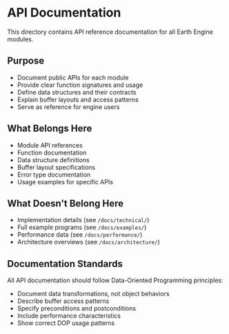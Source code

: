 # API Documentation

This directory contains API reference documentation for all Earth Engine modules.

## Purpose

- Document public APIs for each module
- Provide clear function signatures and usage
- Define data structures and their contracts
- Explain buffer layouts and access patterns
- Serve as reference for engine users

## What Belongs Here

- Module API references
- Function documentation
- Data structure definitions
- Buffer layout specifications
- Error type documentation
- Usage examples for specific APIs

## What Doesn't Belong Here

- Implementation details (see `/docs/technical/`)
- Full example programs (see `/docs/examples/`)
- Performance data (see `/docs/performance/`)
- Architecture overviews (see `/docs/architecture/`)

## Documentation Standards

All API documentation should follow Data-Oriented Programming principles:
- Document data transformations, not object behaviors
- Describe buffer access patterns
- Specify preconditions and postconditions
- Include performance characteristics
- Show correct DOP usage patterns